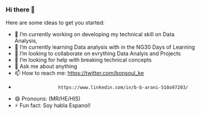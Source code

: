 ### Hi there 👋

Here are some ideas to get you started:

- 🔭 I’m currently working on developing my technical skill on Data Analysis,
- 🌱 I’m currently learning Data analysis with in the NG30 Days of Learning
- 👯 I’m looking to collaborate on evrything Data Analyis and Projects
- 🤔 I’m looking for help with breaking technical concepts
- 💬 Ask me about anything
- 📫 How to reach me: https://twitter.com/bonsoul_ke
-                     https://www.linkedin.com/in/b-b-arani-510a97203/
- 😄 Pronouns: (MR/HE/HIS)
- ⚡ Fun fact: Soy habla Espanol!

